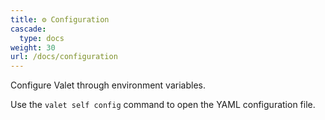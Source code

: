 ```yaml
---
title: ⚙️ Configuration
cascade:
  type: docs
weight: 30
url: /docs/configuration
---
```


Configure Valet through environment variables.

Use the `valet self config` command to open the YAML configuration file.